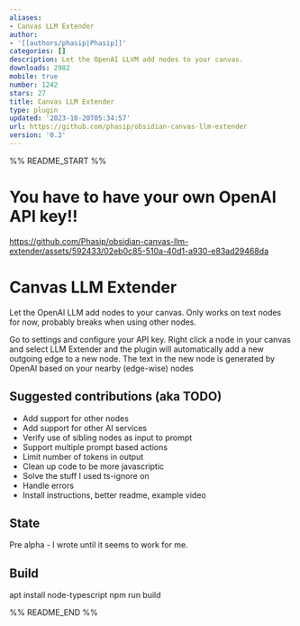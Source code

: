 ```yaml
---
aliases:
- Canvas LLM Extender
author:
- '[[authors/phasip|Phasip]]'
categories: []
description: Let the OpenAI LLVM add nodes to your canvas.
downloads: 2982
mobile: true
number: 1242
stars: 27
title: Canvas LLM Extender
type: plugin
updated: '2023-10-20T05:34:57'
url: https://github.com/phasip/obsidian-canvas-llm-extender
version: '0.2'
---
```


%% README_START %%

# You have to have your own OpenAI API key!!


https://github.com/Phasip/obsidian-canvas-llm-extender/assets/592433/02eb0c85-510a-40d1-a930-e83ad29468da



# Canvas LLM Extender
Let the OpenAI LLM add nodes to your canvas. Only works on text nodes for now, probably breaks when using other nodes.

Go to settings and configure your API key.
Right click a node in your canvas and select LLM Extender and the plugin will automatically add a new outgoing edge to a new node. The text in the new node is generated by OpenAI based on your nearby (edge-wise) nodes

## Suggested contributions (aka TODO)
- Add support for other nodes
- Add support for other AI services
- Verify use of sibling nodes as input to prompt
- Support multiple prompt based actions
- Limit number of tokens in output
- Clean up code to be more javascriptic
- Solve the stuff I used ts-ignore on
- Handle errors
- Install instructions, better readme, example video

## State
Pre alpha - I wrote until it seems to work for me.

## Build
apt install node-typescript
npm run build


%% README_END %%